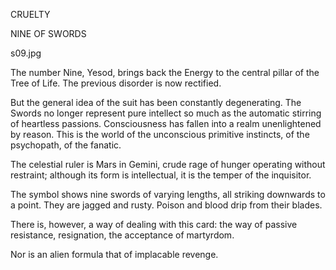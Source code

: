 CRUELTY

NINE OF SWORDS

s09.jpg

The number Nine, Yesod, brings back the Energy to the central pillar of the Tree of Life. The previous disorder is now rectified.

But the general idea of the suit has been constantly degenerating. The Swords no longer represent pure intellect so much as the automatic stirring of heartless passions. Consciousness has fallen into a realm unenlightened by reason. This is the world of the unconscious primitive instincts, of the psychopath, of the fanatic.

The celestial ruler is Mars in Gemini, crude rage of hunger operating without restraint; although its form is intellectual, it is the temper of the inquisitor.

The symbol shows nine swords of varying lengths, all striking downwards to a point. They are jagged and rusty. Poison and blood drip from their blades.

There is, however, a way of dealing with this card: the way of passive resistance, resignation, the acceptance of martyrdom.

Nor is an alien formula that of implacable revenge.
